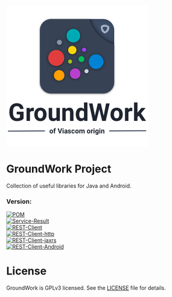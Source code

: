 ![GroundWork-Icon][1]

GroundWork Project
==================
Collection of useful libraries for Java and Android.

### Version:
[![POM](https://img.shields.io/badge/POM-v1.1-red.svg)](https://github.com/viascom/groundwork)<br/>
[![Service-Result](https://img.shields.io/badge/Service--Result-v1.0-red.svg)](https://github.com/viascom/groundwork)<br/>
[![REST-Client](https://img.shields.io/badge/REST--Client-v2.2-red.svg)](https://github.com/viascom/groundwork)<br/>
[![REST-Client-http](https://img.shields.io/badge/REST--Client--http-v1.1-red.svg)](https://github.com/viascom/groundwork)<br/>
[![REST-Client-jaxrs](https://img.shields.io/badge/REST--Client--jaxrs-v1.0-red.svg)](https://github.com/viascom/groundwork)<br/>
[![REST-Client-Android](https://img.shields.io/badge/REST--Client--Android-v1.0-red.svg)](https://github.com/viascom/groundwork)

# License
GroundWork is GPLv3 licensed. See the [LICENSE](https://github.com/Viascom/groundwork/blob/master/LICENSE) file for details.

[1]: ViascomGroundWorkIcon.png
